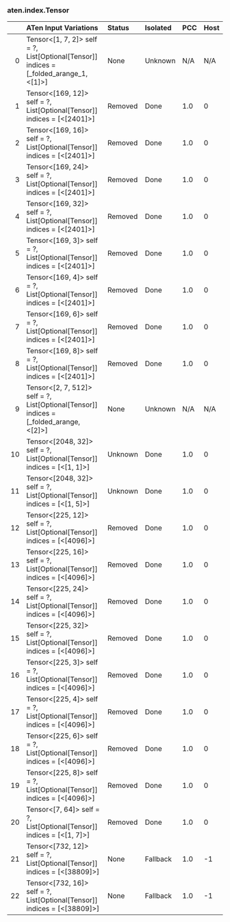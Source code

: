 ### aten.index.Tensor
|    | ATen Input Variations                                                                     | Status   | Isolated   | PCC   | Host   |
|---:|:------------------------------------------------------------------------------------------|:---------|:-----------|:------|:-------|
|  0 | Tensor<[1, 7, 2]> self = ?,<br>List[Optional[Tensor]] indices = [_folded_arange_1, <[1]>] | None     | Unknown    | N/A   | N/A    |
|  1 | Tensor<[169, 12]> self = ?,<br>List[Optional[Tensor]] indices = [<[2401]>]                | Removed  | Done       | 1.0   | 0      |
|  2 | Tensor<[169, 16]> self = ?,<br>List[Optional[Tensor]] indices = [<[2401]>]                | Removed  | Done       | 1.0   | 0      |
|  3 | Tensor<[169, 24]> self = ?,<br>List[Optional[Tensor]] indices = [<[2401]>]                | Removed  | Done       | 1.0   | 0      |
|  4 | Tensor<[169, 32]> self = ?,<br>List[Optional[Tensor]] indices = [<[2401]>]                | Removed  | Done       | 1.0   | 0      |
|  5 | Tensor<[169, 3]> self = ?,<br>List[Optional[Tensor]] indices = [<[2401]>]                 | Removed  | Done       | 1.0   | 0      |
|  6 | Tensor<[169, 4]> self = ?,<br>List[Optional[Tensor]] indices = [<[2401]>]                 | Removed  | Done       | 1.0   | 0      |
|  7 | Tensor<[169, 6]> self = ?,<br>List[Optional[Tensor]] indices = [<[2401]>]                 | Removed  | Done       | 1.0   | 0      |
|  8 | Tensor<[169, 8]> self = ?,<br>List[Optional[Tensor]] indices = [<[2401]>]                 | Removed  | Done       | 1.0   | 0      |
|  9 | Tensor<[2, 7, 512]> self = ?,<br>List[Optional[Tensor]] indices = [_folded_arange, <[2]>] | None     | Unknown    | N/A   | N/A    |
| 10 | Tensor<[2048, 32]> self = ?,<br>List[Optional[Tensor]] indices = [<[1, 1]>]               | Unknown  | Done       | 1.0   | 0      |
| 11 | Tensor<[2048, 32]> self = ?,<br>List[Optional[Tensor]] indices = [<[1, 5]>]               | Unknown  | Done       | 1.0   | 0      |
| 12 | Tensor<[225, 12]> self = ?,<br>List[Optional[Tensor]] indices = [<[4096]>]                | Removed  | Done       | 1.0   | 0      |
| 13 | Tensor<[225, 16]> self = ?,<br>List[Optional[Tensor]] indices = [<[4096]>]                | Removed  | Done       | 1.0   | 0      |
| 14 | Tensor<[225, 24]> self = ?,<br>List[Optional[Tensor]] indices = [<[4096]>]                | Removed  | Done       | 1.0   | 0      |
| 15 | Tensor<[225, 32]> self = ?,<br>List[Optional[Tensor]] indices = [<[4096]>]                | Removed  | Done       | 1.0   | 0      |
| 16 | Tensor<[225, 3]> self = ?,<br>List[Optional[Tensor]] indices = [<[4096]>]                 | Removed  | Done       | 1.0   | 0      |
| 17 | Tensor<[225, 4]> self = ?,<br>List[Optional[Tensor]] indices = [<[4096]>]                 | Removed  | Done       | 1.0   | 0      |
| 18 | Tensor<[225, 6]> self = ?,<br>List[Optional[Tensor]] indices = [<[4096]>]                 | Removed  | Done       | 1.0   | 0      |
| 19 | Tensor<[225, 8]> self = ?,<br>List[Optional[Tensor]] indices = [<[4096]>]                 | Removed  | Done       | 1.0   | 0      |
| 20 | Tensor<[7, 64]> self = ?,<br>List[Optional[Tensor]] indices = [<[1, 7]>]                  | Removed  | Done       | 1.0   | 0      |
| 21 | Tensor<[732, 12]> self = ?,<br>List[Optional[Tensor]] indices = [<[38809]>]               | None     | Fallback   | 1.0   | -1     |
| 22 | Tensor<[732, 16]> self = ?,<br>List[Optional[Tensor]] indices = [<[38809]>]               | None     | Fallback   | 1.0   | -1     |

